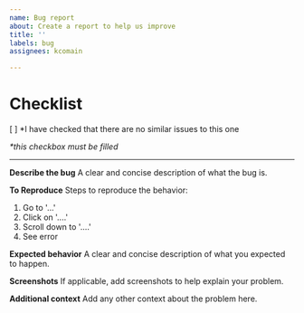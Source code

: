 ```yaml
---
name: Bug report
about: Create a report to help us improve
title: ''
labels: bug
assignees: kcomain

---
```


# Checklist
[ ] \*I have checked that there are no similar issues to this one

*\*this checkbox must be filled*
<hr>

**Describe the bug**
A clear and concise description of what the bug is.

**To Reproduce**
Steps to reproduce the behavior:
1. Go to '...'
2. Click on '....'
3. Scroll down to '....'
4. See error

**Expected behavior**
A clear and concise description of what you expected to happen.

**Screenshots**
If applicable, add screenshots to help explain your problem.

**Additional context**
Add any other context about the problem here.
